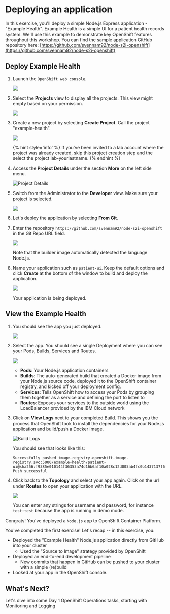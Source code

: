 # Deploying an application

In this exercise, you'll deploy a simple Node.js Express application - "Example Health". Example Health is a simple UI for a patient health records system. We'll use this example to demonstrate key OpenShift features throughout this workshop. You can find the sample application GitHub repository here: [https://github.com/svennam92/node-s2i-openshift](https://github.com/svennam92/node-s2i-openshift)

## Deploy Example Health

1. Launch the `OpenShift web console`.

    ![](../assets/ocp-console.png)

1. Select the **Projects** view to display all the projects. This view might empty based on your permission.

    ![](../assets/ocp-projects.png)

1. Create a new project by selecting **Create Project**. Call the project "example-health".

    ![](../assets/ocp-create-project.png)

    {% hint style='info' %} If you've been invited to a lab account where the project was already created, skip this project creation step and the select the project lab-yourlastname. {% endhint %}

1. Access the **Project Details** under the section **More** on the left side menu.

    ![Project Details](../assets/ocp43-project-details.png)

1. Switch from the Administrator to the **Developer** view. Make sure your project is selected.

    ![](../assets/ocp-project-view.png)

1. Let's deploy the application by selecting **From Git**.

1. Enter the repository `https://github.com/svennam92/node-s2i-openshift` in the Git Repo URL field.

    ![](../assets/ocp-configure-git.png)

    Note that the builder image automatically detected the language Node.js.

1. Name your application such as `patient-ui`. Keep the default options and click **Create** at the bottom of the window to build and deploy the application.

    ![](../assets/ocp-app-name-short.png)

    Your application is being deployed.

## View the Example Health

1. You should see the app you just deployed.

    ![](../assets/ocp-topology-app.png)

1. Select the app. You should see a single Deployment where you can see your Pods, Builds, Services and Routes.

    ![](../assets/ocp-topo-app-details.png)

    * **Pods**: Your Node.js application containers
    * **Builds**: The auto-generated build that created a Docker image from your Node.js source code, deployed it to the OpenShift container registry, and kicked off your deployment config.
    * **Services**: Tells OpenShift how to access your Pods by grouping them together as a service and defining the port to listen to
    * **Routes**: Exposes your services to the outside world using the LoadBalancer provided by the IBM Cloud network

1. Click on **View Logs** next to your completed Build. This shows you the process that OpenShift took to install the dependencies for your Node.js application and build/push a Docker image.

    ![Build Logs](../assets/ocp43-build-logs.png)

    You should see that looks like this:
    ```
    Successfully pushed image-registry.openshift-image-registry.svc:5000/example-health/patient-ui@sha256:f9385e010144f36353a74d16b6af10a028c12d005ab4fc0b1437137f6bd9e20a
    Push successful
    ```

1. Click back to the **Topology** and select your app again. Click on the url under **Routes** to open your application with the URL.

    ![](../assets/patient-ui-web.png)

    You can enter any strings for username and password, for instance `test:test` because the app is running in demo mode.

Congrats! You've deployed a `Node.js` app to OpenShift Container Platform.

You've completed the first exercise! Let's recap -- in this exercise, you:

* Deployed the "Example Health" Node.js application directly from GitHub into your cluster 
  * Used the "Source to Image" strategy provided by OpenShift
* Deployed an end-to-end development pipeline 
  * New commits that happen in GitHub can be pushed to your cluster with a simple \(re\)build
* Looked at your app in the OpenShift console.

## What's Next?

Let's dive into some Day 1 OpenShift Operations tasks, starting with Monitoring and Logging
